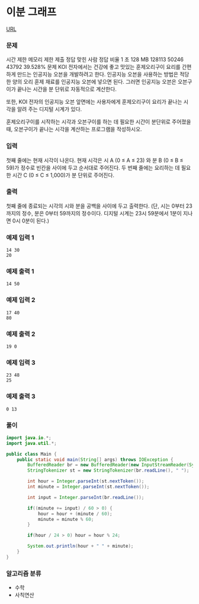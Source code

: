 이분 그래프
=============
[URL](https://www.acmicpc.net/problem//1707)

### 문제
시간 제한	메모리 제한	제출	정답	맞힌 사람	정답 비율
1 초	128 MB	128113	50246	43792	39.528%
문제
KOI 전자에서는 건강에 좋고 맛있는 훈제오리구이 요리를 간편하게 만드는 인공지능 오븐을 개발하려고 한다. 인공지능 오븐을 사용하는 방법은 적당한 양의 오리 훈제 재료를 인공지능 오븐에 넣으면 된다. 그러면 인공지능 오븐은 오븐구이가 끝나는 시간을 분 단위로 자동적으로 계산한다. 

또한, KOI 전자의 인공지능 오븐 앞면에는 사용자에게 훈제오리구이 요리가 끝나는 시각을 알려 주는 디지털 시계가 있다. 

훈제오리구이를 시작하는 시각과 오븐구이를 하는 데 필요한 시간이 분단위로 주어졌을 때, 오븐구이가 끝나는 시각을 계산하는 프로그램을 작성하시오.

### 입력
첫째 줄에는 현재 시각이 나온다. 현재 시각은 시 A (0 ≤ A ≤ 23) 와 분 B (0 ≤ B ≤ 59)가 정수로 빈칸을 사이에 두고 순서대로 주어진다. 두 번째 줄에는 요리하는 데 필요한 시간 C (0 ≤ C ≤ 1,000)가 분 단위로 주어진다. 

### 출력
첫째 줄에 종료되는 시각의 시와 분을 공백을 사이에 두고 출력한다. (단, 시는 0부터 23까지의 정수, 분은 0부터 59까지의 정수이다. 디지털 시계는 23시 59분에서 1분이 지나면 0시 0분이 된다.)

### 예제 입력 1
```
14 30
20
```

### 예제 출력 1
```
14 50
```

### 예제 입력 2
```
17 40
80
```

### 예제 출력 2
```
19 0
```

### 예제 입력 3
```
23 48
25
```

### 예제 출력 3
```
0 13
```

### 풀이
```java
import java.io.*;
import java.util.*;

public class Main {
    public static void main(String[] args) throws IOException {
        BufferedReader br = new BufferedReader(new InputStreamReader(System.in));
        StringTokenizer st = new StringTokenizer(br.readLine(), " ");

        int hour = Integer.parseInt(st.nextToken());
        int minute = Integer.parseInt(st.nextToken());

        int input = Integer.parseInt(br.readLine());

        if((minute += input) / 60 > 0) {
            hour = hour + (minute / 60);
            minute = minute % 60;
        }

        if(hour / 24 > 0) hour = hour % 24;

        System.out.println(hour + " " + minute);
    }
}
```

### 알고리즘 분류 
- 수학
- 사칙연산
